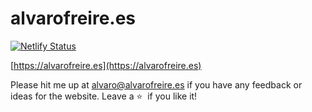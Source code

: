 # alvarofreire.es

[![Netlify Status](https://api.netlify.com/api/v1/badges/c1e4d516-ccb3-4113-9831-602be062e431/deploy-status)](https://app.netlify.com/sites/alvarofreire/deploys)

[https://alvarofreire.es](https://alvarofreire.es)

Please hit me up at alvaro@alvarofreire.es if you have any feedback or ideas for the website. Leave a :star: &nbsp;if you like it!
